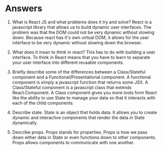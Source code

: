 # Answers

1.  What is React JS and what problems does it try and solve?
    React is a javascript library that allows us to build dynamic user interfaces. The problem was that the DOM could not be very dynamic without 
    slowing down. Because react has it's own virtual DOM, it allows for the
    user interface to be very dynamic without slowing down the browser. 

1.  What does it mean to _think_ in react?
    This has to do with building a user interface. To think in React means that 
    you have to learn to separate your user interface into different reusable components.

1.  Briefly describe some of the differences between a Class/Stateful component and a Functional/Presentational component.
    A functional component is simply a javascript function that returns some JSX. A Class/Stateful component is a javascript class that extends React.Component. A Class component gives you more tools form React like the ability to use State to manage your data so that it interacts with each of the child components. 

1.  Describe state.
    State is an object that holds data. It allows you to create dynamic and interactive components that render the data in State dynamically. 

1.  Describe props.
    Props stands for properties. Props is how we pass down either data in State or even functions down to other components. Props allows components to communicate with one another. 
